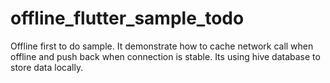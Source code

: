 # offline_flutter_sample_todo

Offline first to do sample. It demonstrate how to cache network call when offline and push back when connection is stable.
Its using hive database to store data locally.  
